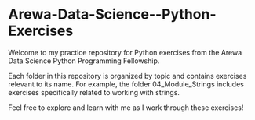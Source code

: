 # Arewa-Data-Science--Python-Exercises

Welcome to my practice repository for Python exercises from the Arewa Data Science Python Programming Fellowship.

Each folder in this repository is organized by topic and contains exercises relevant to its name. For example, the folder 04_Module_Strings includes exercises specifically related to working with strings.

Feel free to explore and learn with me as I work through these exercises!

